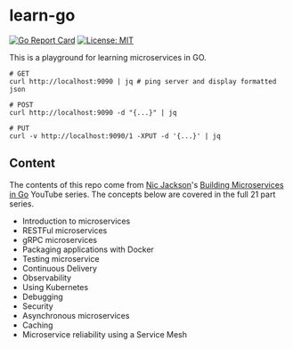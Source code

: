 # learn-go

[![Go Report Card](https://goreportcard.com/badge/github.com/daniel-covelli/learn-go)](https://goreportcard.com/report/github.com/daniel-covelli/learn-go) [![License: MIT](https://img.shields.io/badge/License-MIT-yellow.svg)](https://opensource.org/licenses/MIT)

This is a playground for learning microservices in GO.

```shell
# GET
curl http://localhost:9090 | jq # ping server and display formatted json

# POST
curl http://localhost:9090 -d "{...}" | jq

# PUT
curl -v http://localhost:9090/1 -XPUT -d '{...}' | jq
```

## Content

The contents of this repo come from [Nic Jackson](https://github.com/nicholasjackson)'s [Building Microservices in Go](https://www.youtube.com/playlist?list=PLmD8u-IFdreyh6EUfevBcbiuCKzFk0EW_) YouTube series. The concepts below are covered in the full 21 part series.

- Introduction to microservices
- RESTFul microservices
- gRPC microservices
- Packaging applications with Docker
- Testing microservice
- Continuous Delivery
- Observability
- Using Kubernetes
- Debugging
- Security
- Asynchronous microservices
- Caching
- Microservice reliability using a Service Mesh
